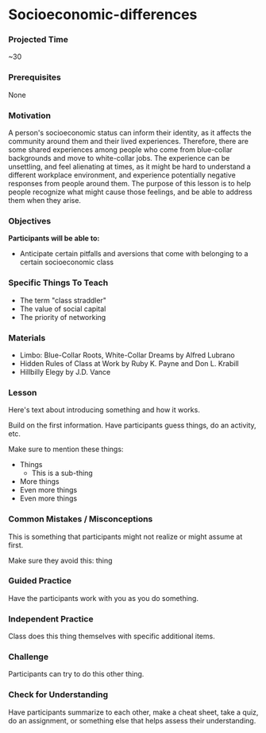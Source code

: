 # Socioeconomic-differences

### Projected Time
~30

### Prerequisites

None

### Motivation
A person's socioeconomic status can inform their identity, as it affects the community around them and their lived experiences. Therefore, there are some shared experiences among people who come from blue-collar backgrounds and move to white-collar jobs. The experience can be unsettling, and feel alienating at times, as it might be hard to understand a different workplace environment, and experience potentially negative responses from people around them. The purpose of this lesson is to help people recognize what might cause those feelings, and be able to address them when they arise.

### Objectives
**Participants will be able to:**
- Anticipate certain pitfalls and aversions that come with belonging to a certain socioeconomic class

### Specific Things To Teach
- The term "class straddler"
- The value of social capital
- The priority of networking

### Materials

- Limbo: Blue-Collar Roots, White-Collar Dreams by Alfred Lubrano
- Hidden Rules of Class at Work by Ruby K. Payne and Don L. Krabill
- Hillbilly Elegy by J.D. Vance

### Lesson

Here's text about introducing something and how it works.

Build on the first information. Have participants guess things, do an activity, etc.

Make sure to mention these things:
- Things
	- This is a sub-thing
- More things
- Even more things
- Even more things


### Common Mistakes / Misconceptions

This is something that participants might not realize or might assume at first.

Make sure they avoid this: thing


### Guided Practice

Have the participants work with you as you do something.


### Independent Practice

Class does this thing themselves with specific additional items.


### Challenge

Participants can try to do this other thing.


### Check for Understanding

Have participants summarize to each other, make a cheat sheet, take a quiz, do an assignment, or something else that helps assess their understanding.
